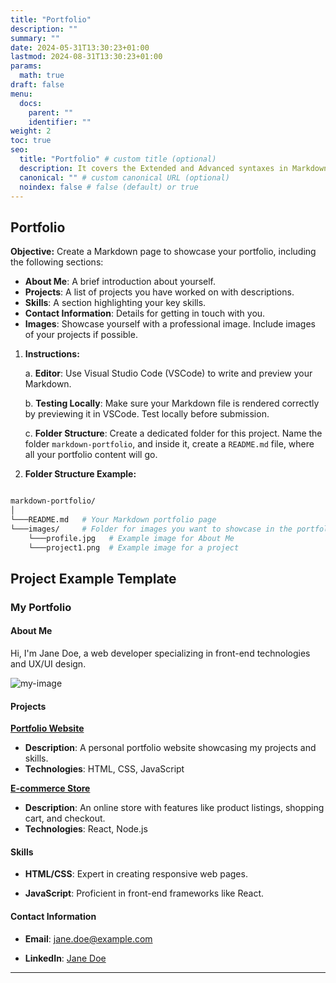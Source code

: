 ```yaml
---
title: "Portfolio"
description: ""
summary: ""
date: 2024-05-31T13:30:23+01:00
lastmod: 2024-08-31T13:30:23+01:00
params:
  math: true
draft: false
menu:
  docs:
    parent: ""
    identifier: ""
weight: 2
toc: true
seo:
  title: "Portfolio" # custom title (optional)
  description: It covers the Extended and Advanced syntaxes in Markdown, best practices for writing clear and effective technical content, and tips for organizing structuring and formatting your documents. Whether you're new to Markdown or looking to refine your skills, this guide will help you master the essentials and produce professional-quality documentation # custom description (recommended)
  canonical: "" # custom canonical URL (optional)
  noindex: false # false (default) or true
---
```


## Portfolio

**Objective:** Create a Markdown page to showcase your portfolio, including the following sections:

   - **About Me**: A brief introduction about yourself.
  - **Projects**: A list of projects you have worked on with descriptions.
  - **Skills**: A section highlighting your key skills.
  - **Contact Information**: Details for getting in touch with you.
  - **Images**: Showcase yourself with a professional image. Include images of your projects if possible.

1. **Instructions:**

    a. **Editor**: Use Visual Studio Code (VSCode) to write and preview your Markdown.

    b. **Testing Locally**: Make sure your Markdown file is rendered correctly by previewing it in VSCode. Test locally before submission.

    c. **Folder Structure**: Create a dedicated folder for this project. Name the folder `markdown-portfolio`, and inside it, create a `README.md` file, where all your portfolio content will go.

2. **Folder Structure Example:**

```bash

markdown-portfolio/
│
└───README.md   # Your Markdown portfolio page
└───images/     # Folder for images you want to showcase in the portfolio
    └───profile.jpg   # Example image for About Me
    └───project1.png  # Example image for a project

```

## Project Example Template
### My Portfolio
#### About Me

Hi, I'm Jane Doe, a web developer specializing in front-end technologies and UX/UI design.

![my-image](https://paper-attachments.dropboxusercontent.com/s_59B55ADBAB7D7A55670C584A21EC6F04D6D50E31AA6DC372D704E4BE635F2ECA_1726483336662_file.jpeg)

#### Projects

[**Portfolio Website**](http://google.com)

- **Description**: A personal portfolio website showcasing my projects and skills.
- **Technologies**: HTML, CSS, JavaScript

[**E-commerce Store**](http://google.com)

- **Description**: An online store with features like product listings, shopping cart, and checkout.
- **Technologies**: React, Node.js

#### Skills

- **HTML/CSS**: Expert in creating responsive web pages.

- **JavaScript**: Proficient in front-end frameworks like React.

#### Contact Information

- **Email**: [jane.doe@example.com](mailto:jane.doe@example.com)

- **LinkedIn**: [Jane Doe](https://linkedin.com/in/jane-doe)

----------
